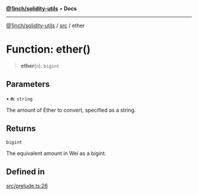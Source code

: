 [**@1inch/solidity-utils**](../../README.md) • **Docs**

***

[@1inch/solidity-utils](../../README.md) / [src](../README.md) / ether

# Function: ether()

> **ether**(`n`): `bigint`

## Parameters

• **n**: `string`

The amount of Ether to convert, specified as a string.

## Returns

`bigint`

The equivalent amount in Wei as a bigint.

## Defined in

[src/prelude.ts:26](https://github.com/1inch/solidity-utils/blob/f9426ba6dab1eac9ac07fe3976b8d1cb2d2e5ba1/src/prelude.ts#L26)
